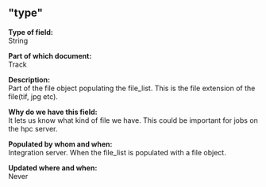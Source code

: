 ## "type"

**Type of field:**  
String  

**Part of which document:**  
Track

**Description:**  
Part of the file object populating the file_list. This is the file extension of the file(tif, jpg etc). 

**Why do we have this field:**  
It lets us know what kind of file we have. This could be important for jobs on the hpc server.   

**Populated by whom and when:**  
Integration server. When the file_list is populated with a file object. 

**Updated where and when:**  
Never
